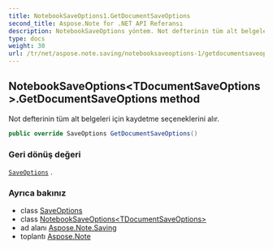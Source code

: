 ```yaml
---
title: NotebookSaveOptions1.GetDocumentSaveOptions
second_title: Aspose.Note for .NET API Referansı
description: NotebookSaveOptions yöntem. Not defterinin tüm alt belgeleri için kaydetme seçeneklerini alır.
type: docs
weight: 30
url: /tr/net/aspose.note.saving/notebooksaveoptions-1/getdocumentsaveoptions/
---
```

## NotebookSaveOptions&lt;TDocumentSaveOptions&gt;.GetDocumentSaveOptions method

Not defterinin tüm alt belgeleri için kaydetme seçeneklerini alır.

```csharp
public override SaveOptions GetDocumentSaveOptions()
```

### Geri dönüş değeri

[`SaveOptions`](../../saveoptions/) .

### Ayrıca bakınız

* class [SaveOptions](../../saveoptions/)
* class [NotebookSaveOptions&lt;TDocumentSaveOptions&gt;](../)
* ad alanı [Aspose.Note.Saving](../../notebooksaveoptions-1/)
* toplantı [Aspose.Note](../../../)


